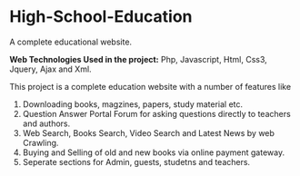 High-School-Education
=====================

A complete educational website.<br>

<b>Web Technologies Used in the project:</b> Php, Javascript, Html, Css3, Jquery, Ajax and Xml.
<br>

This project is a complete education website with a number of features like <br>
1. Downloading books, magzines, papers, study material etc. <br>
2. Question Answer Portal Forum for asking questions directly to teachers and authors. <br>
3. Web Search, Books Search, Video Search and Latest News by web Crawling.<br>
4. Buying and Selling of old and new books via online payment gateway.<br>
5. Seperate sections for Admin, guests, studetns and teachers.<br>
